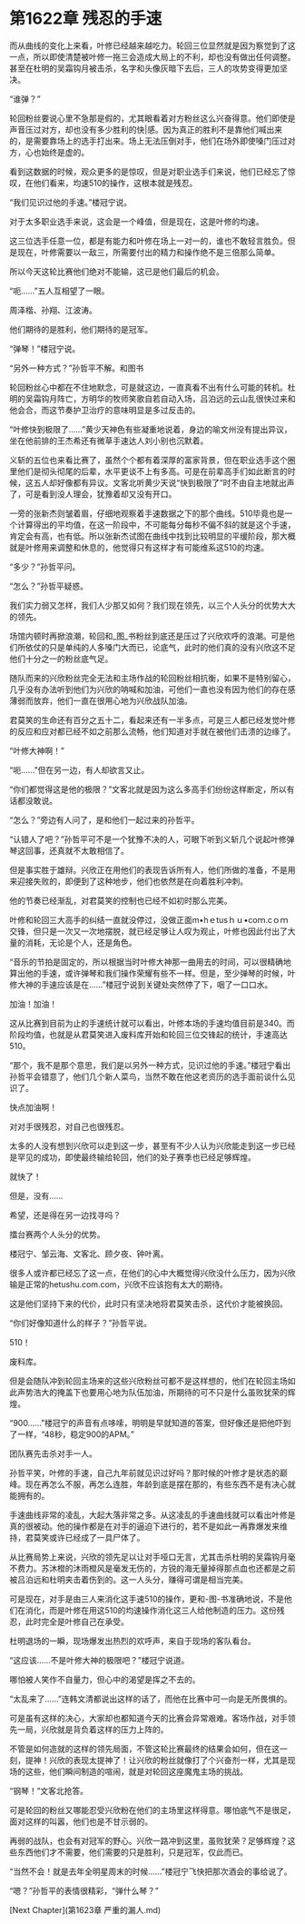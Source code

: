 # 第1622章 残忍的手速

而从曲线的变化上来看，叶修已经越来越吃力。轮回三位显然就是因为察觉到了这一点，所以即使清楚被叶修一拖三会造成大局上的不利，却也没有做出任何调整。甚至在杜明的吴霜钩月被击杀，名字和头像灰暗下去后，三人的攻势变得更加坚决。

“谁弹？”

轮回粉丝要说心里不急那是假的，尤其眼看着对方粉丝这么兴奋得意。他们即使是声音压过对方，却也没有多少胜利的快|感。因为真正的胜利不是靠他们喊出来的，是需要靠场上的选手打出来。场上无法压倒对手，他们在场外即使嗓门压过对方，心也始终是虚的。

看到这数据的时候，观众更多的是惊叹，但是对职业选手们来说，他们已经忘了惊叹，在他们看来，均速510的操作，这根本就是残忍。

“我们见识过他的手速。”楼冠宁说。

对于太多职业选手来说，这会是一个峰值，但是现在，这是叶修的均速。

这三位选手任意一位，都是有能力和叶修在场上一对一的，谁也不敢轻言胜负。但是现在，叶修需要以一敌三，所需要付出的精力和操作绝不是三倍那么简单。

所以今天这轮比赛他们绝对不能输，这已是他们最后的机会。

“呃……”五人互相望了一眼。

周泽楷、孙翔、江波涛。

他们期待的是胜利，他们期待的是冠军。

“弹琴！”楼冠宁说。

“另外一种方式？”孙哲平不解。和图书

轮回粉丝心中都在不住地默念，可是就这边，一直真看不出有什么可能的转机。杜明的吴霜钩月阵亡，方明华的牧师笑歌自若自动入场，吕泊远的云山乱很快过来和他会合，而这节奏护卫治疗的意味明显是多过反击的。

“叶修快到极限了……”黄少天神色有些凝重地说着，身边的喻文州没有提出异议，坐在他前排的王杰希还有微草手速达人刘小别也沉默着。

义斩的五位也来看比赛了，虽然个个都有着深厚的富家背景，但在职业选手这个圈里他们是彻头彻尾的后辈，水平更谈不上有多高。可是在前辈高手们如此断言的时候，这五人却好像都有异议。文客北听黄少天说“快到极限了”时不由自主地就出声了，可是看到没人理会，犹豫着却又没有开口。

一旁的张新杰则皱着眉，仔细地观察着手速数据之下的那个曲线。510毕竟也是一个计算得出的平均值，在这一阶段中，不可能每分每秒不偏不斜的就是这个手速，肯定会有高，也有低。所以张新杰试图在曲线中找到比较明显的平缓阶段，那大概就是叶修用来调整和休息的，他觉得只有这样才有可能维系这510的均速。

“多少？”孙哲平问。

“怎么？”孙哲平疑惑。

我们实力弱又怎样，我们人少那又如何？我们现在领先，以三个人头分的优势大大的领先。

场馆内顿时再掀浪潮，轮回和_图_书粉丝到底还是压过了兴欣欢呼的浪潮。可是他们所依仗的只是单纯的人多嗓门大而已，论底气，此时的他们真的没有兴欣这不足他们十分之一的粉丝底气足。

随队而来的兴欣粉丝完全无法和主场作战的轮回粉丝相抗衡，如果不是特别留心，几乎没有办法听到他们为兴欣的呐喊和加油，可他们一直也没有因为他们的存在感薄弱而放弃，他们一直在很用心地为兴欣战队加油。

君莫笑的生命还有百分之五十二，看起来还有一半多点，可是三人都已经发觉叶修的反应和应对都已经不如之前那么流畅，他们知道对手就在被他们击溃的边缘了。

“叶修大神啊！”

“呃……”但在另一边，有人却欲言又止。

“你们都觉得这是他的极限？”文客北就是因为这么多高手们纷纷这样断定，所以有话都没敢说。

“怎么？”旁边有人问了，是和他们一起过来的孙哲平。

“认错人了吧？”孙哲平可不是一个犹豫不决的人，可眼下听到义斩几个说起叶修弹琴这回事，还真就不太敢相信了。

但是事实胜于雄辩。兴欣正在用他们的表现告诉所有人，他们所做的准备，不是用来迎接失败的，即便到了这种地步，他们也依然是在向着胜利冲刺。

他的节奏已经渐乱，对君莫笑的控制也已经不如初时那么完美。

叶修和轮回三大高手的纠结一直就没停过，没做正面m•hｅtusｈｕ•coｍ.cｏｍ交锋，但只是一次又一次地摆脱，就已经足够让人叹为观止，叶修也因此付出了大量的消耗，无论是个人，还是角色。

“音乐的节拍是固定的，所以根据当时叶修大神那一曲用去的时间，可以很精确地算出他的手速，或许弹琴和我们操作荣耀有些不一样。但是，至少弹琴的时候，叶修大神的手速应该是在……”楼冠宁说到关键处突然停了下，咽了一口口水。

加油！加油！

这从比赛到目前为止的手速统计就可以看出，叶修本场的手速均值目前是340。而阶段均值，也就是从君莫笑进入废料库开始和轮回三位交锋起的统计，手速高达510。

“那个，我不是那个意思，我们是以另外一种方式，见识过他的手速。”楼冠宁看出孙哲平会错意了，他们几个新人菜鸟，当然不敢在他这老资历的选手面前谈什么见识了。

快点加油啊！

对对手很残忍，对自己也很残忍。

太多的人没有想到兴欣可以走到这一步，甚至有不少人认为兴欣能走到这一步已经是罕见的成功，即使最终输给轮回，他们的处子赛季也已经足够辉煌。

就快了！

但是，没有……

希望，还是得在另一边找寻吗？

擂台赛两个人头分的优势。

楼冠宁、邹云海、文客北、顾夕夜、钟叶离。

很多人或许都已经忘了这一点，在他们的心中大概觉得兴欣没什么压力，因为兴欣输是正常的hetushu.com.com，兴欣不应该抱有太大的期待。

这是他们坚持下来的代价，此时只有坚决地将君莫笑击杀，这代价才能被换回。

“你们好像知道什么的样子？”孙哲平说。

510！

废料库。

但是会随队冲到轮回主场来的这些兴欣粉丝可都不是这样想的，他们在轮回主场如此声势浩大的掩盖下也要用心地为队伍加油，所期待的可不只是什么虽败犹荣的辉煌。

“900……”楼冠宁的声音有点哆嗦，明明是早就知道的答案，但好像还是把他吓到了一样，“48秒，稳定900的APM。”

团队赛先击杀对手一人。

孙哲平笑，叶修的手速，自己九年前就见识过好吗？那时候的叶修才是状态的巅峰。现在再怎么不服，再怎么连胜，年龄到底是摆在那的，有些东西不是有决心就能拥有的。

手速曲线非常的凌乱，大起大落非常之多。从这凌乱的手速曲线就可以看出叶修是真的很被动。他的操作都是在对手的逼迫下进行的，若不是如此一再靠爆发来维持，君莫笑或许已经成了一具尸体了。

从比赛局势上来说，兴欣的领先足以让对手哑口无言，尤其击杀杜明的吴霜钩月毫不费力。苏沐橙的沐雨橙风是毫发无伤的，方锐的海无量掉得那点血也还都是之前被吕泊远和杜明夹击着伤到的。这一人头分，赚得可谓是相当完美。

可是现在，对手是由三人来消化这手速510的操作，更和-图-书准确地说，不是他们在消化，而是叶修在用这510的均速操作消化这三人给他制造的压力。这份残忍，此时完全是叶修自己在承受。

杜明退场的一瞬，现场爆发出热烈的欢呼声，来自于现场的客队看台。

“这应该……不是叶修大神的极限吧？”楼冠宁说道。

哪怕被人笑作不自量力，但心中的渴望是挥之不去的。

“太乱来了……”连韩文清都说出这样的话了，而他在比赛中可一向是无所畏惧的。

可是虽有这样的决心，大家却也都知道今天的比赛会异常艰难。客场作战，对手领先一局，兴欣就是背负着这样的压力上阵的。

不管是如何造就的这样的领先局面，不管这轮比赛最终的结果会如何，但在这一刻，提神！兴欣的表现太提神了！让兴欣的粉丝就像打了个兴奋剂一样，尤其是现场的这些，他们瞬间制造的喧闹，就是对轮回这座魔鬼主场的挑战。

“钢琴！”文客北抢答。

可是轮回的粉丝又哪能忍受兴欣粉在他们的主场里这样得意。哪怕底气不是很足，面对这样的叫嚣，他们也是不甘示弱的。

再弱的战队，也会有对冠军的野心。兴欣一路冲到这里，虽败犹荣？足够辉煌？这些东西他们才不需要，他们需要的只是胜利，只是冠军，仅此而已。

“当然不会！就是去年全明星周末的时候……”楼冠宁飞快把那次酒会的事给说了。

“嗯？”孙哲平的表情很精彩，“弹什么琴？”



[Next Chapter](第1623章 严重的漏人.md)